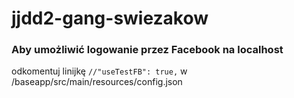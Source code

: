 # jjdd2-gang-swiezakow 

### Aby umożliwić logowanie przez Facebook na localhost 
odkomentuj linijkę `//"useTestFB": true,` w /baseapp/src/main/resources/config.json  
